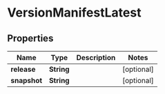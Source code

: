 

# VersionManifestLatest

## Properties

Name | Type | Description | Notes
------------ | ------------- | ------------- | -------------
**release** | **String** |  |  [optional]
**snapshot** | **String** |  |  [optional]




